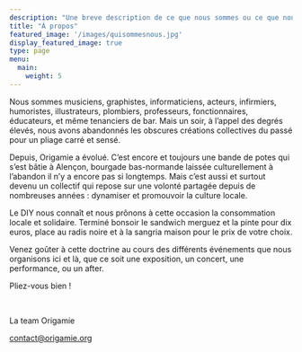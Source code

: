 ```yaml
---
description: "Une breve description de ce que nous sommes ou ce que nous pensons être ou peut etre de ce que nous ne sommes pas."
title: "À propos"
featured_image: '/images/quisommesnous.jpg'
display_featured_image: true
type: page
menu:
  main:
    weight: 5
---
```


Nous sommes musiciens, graphistes, informaticiens, acteurs, infirmiers, humoristes, illustrateurs, plombiers, professeurs, fonctionnaires, éducateurs, et même tenanciers de bar. Mais un soir, à l’appel des degrés élevés, nous avons abandonnés les obscures créations collectives du passé pour un pliage carré et sensé.

Depuis, Origamie a évolué. C’est encore et toujours une bande de potes qui s’est bâtie à Alençon, bourgade bas-normande laissée culturellement à l’abandon il n’y a encore pas si longtemps. Mais c’est aussi et surtout devenu un collectif qui repose sur une volonté partagée depuis de nombreuses années : dynamiser et promouvoir la culture locale.

Le DIY nous connaît et nous prônons à cette occasion la consommation locale et solidaire. Terminé bonsoir le sandwich merguez et la pinte pour dix euros, place au radis noire et à la sangria maison pour le prix de votre choix. 

Venez goûter à cette doctrine au cours des différents événements que nous organisons ici et là, que ce soit une exposition, un concert, une performance, ou un after.

Pliez-vous bien ! 

<br/>

La team Origamie

contact@origamie.org